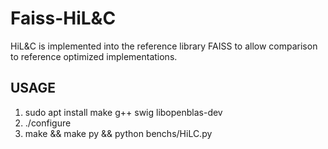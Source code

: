 # Faiss-HiL&C
HiL&C is implemented into the reference library FAISS  to allow comparison to reference optimized implementations.

## USAGE
1. sudo apt install make g++ swig libopenblas-dev
2. ./configure
3. make && make py && python benchs/HiLC.py
